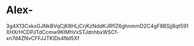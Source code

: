 # Alex-
3g4X13CxkxGJNkBVqCjK8HLjCrjKzNddKJRflZ6ghnmmD2C4gF8BSjj8qt591XHXrHCDPJTdCcmw9KlMhVxSTJdnhbxWSCf-xn7d4ZNvCFFJJTKlDs4Nd5Xf
